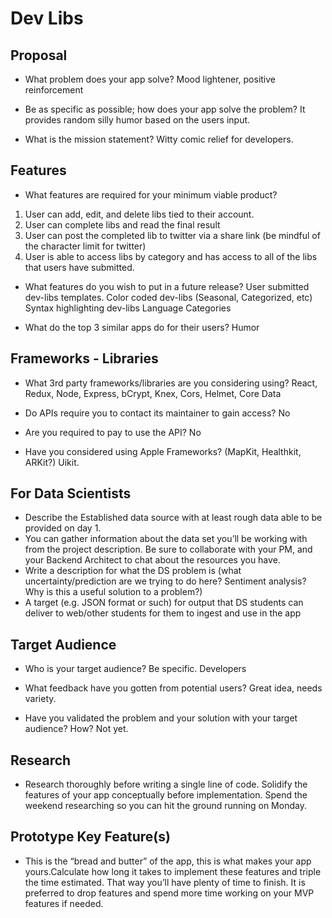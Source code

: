 # Dev Libs

## Proposal


- What problem does your app solve?
Mood lightener, positive reinforcement

- Be as specific as possible; how does your app solve the problem?
It provides random silly humor based on the users input.

- What is the mission statement?
Witty comic relief for developers.

## Features

- What features are required for your minimum viable product?

1. User can add, edit, and delete libs tied to their account.
2. User can complete libs and read the final result
3. User can post the completed lib to twitter via a share link (be mindful of the character limit for twitter)
4. User is able to access libs by category and has access to all of the libs that users have submitted.

- What features do you wish to put in a future release?
User submitted dev-libs templates.
Color coded dev-libs (Seasonal, Categorized, etc)
Syntax highlighting dev-libs
Language Categories

- What do the top 3 similar apps do for their users?
Humor

## Frameworks - Libraries


- What 3rd party frameworks/libraries are you considering using?
React, Redux, Node, Express, bCrypt, Knex, Cors, Helmet, Core Data

- Do APIs require you to contact its maintainer to gain access?
No

- Are you required to pay to use the API?
No

- Have you considered using Apple Frameworks? (MapKit, Healthkit, ARKit?)
Uikit.

## For Data Scientists


- Describe the Established data source with at least rough data able to be provided on day 1.
- You can gather information about the data set you’ll be working with from the project description. Be sure to collaborate with your PM, and your Backend Architect to chat about the resources you have.
- Write a description for what the DS problem is (what uncertainty/prediction are we trying to do here? Sentiment analysis? Why is this a useful solution to a problem?)
- A target (e.g. JSON format or such) for output that DS students can deliver to web/other students for them to ingest and use in the app

## Target Audience


- Who is your target audience? Be specific.
Developers

- What feedback have you gotten from potential users?
Great idea, needs variety.

- Have you validated the problem and your solution with your target audience? How?
Not yet.

## Research


- Research thoroughly before writing a single line of code. Solidify the features of your app conceptually before implementation. Spend the weekend researching so you can hit the ground running on Monday.

## Prototype Key Feature(s)


- This is the “bread and butter” of the app, this is what makes your app yours.Calculate how long it takes to implement these features and triple the time estimated. That way you’ll have plenty of time to finish. It is preferred to drop features and spend more time working on your MVP features if needed.
